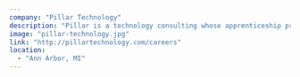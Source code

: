 ```yaml
---
company: "Pillar Technology"
description: "Pillar is a technology consulting whose apprenticeship program is designed to create high-performing consultants and leaders for Pillar."
image: "pillar-technology.jpg"
link: "http://pillartechnology.com/careers"
location:
  - "Ann Arbor, MI"
---
```

